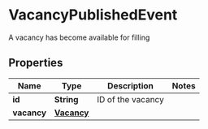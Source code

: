 

# VacancyPublishedEvent

A vacancy has become available for filling
## Properties

Name | Type | Description | Notes
------------ | ------------- | ------------- | -------------
**id** | **String** | ID of the vacancy | 
**vacancy** | [**Vacancy**](Vacancy.md) |  | 



